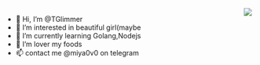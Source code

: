 <img align="right" src="https://github-readme-stats.vercel.app/api?username=TGlimmer&show_icons=true&icon_color=CE1D2D&text_color=718096&bg_color=ffffff&hide_title=true" />


- 👋 Hi, I’m @TGlimmer
- 👀 I’m interested in beautiful girl(maybe
- 🌱 I’m currently learning Golang,Nodejs
- 💞️ I’m lover my foods
- 📫 contact me @miya0v0 on telegram

<!---
halomiya/halomiya is a ✨ special ✨ repository because its `README.md` (this file) appears on your GitHub profile.
You can click the Preview link to take a look at your changes.
--->
